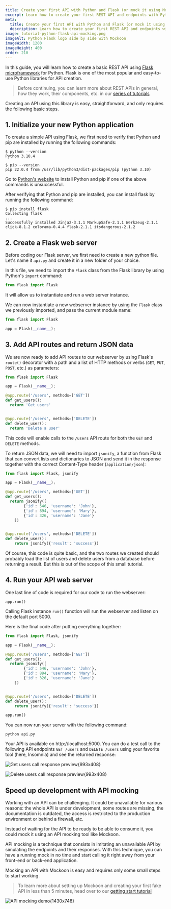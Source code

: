 ```yaml
---
title: Create your first API with Python and Flask (or mock it using Mockoon!)
excerpt: Learn how to create your first REST API and endpoints with Python's Flask microframework or mock it using Mockoon to accelerate your application development
meta:
  title: Create your first API with Python and Flask (or mock it using Mockoon!)
  description: Learn how to create your first REST API and endpoints with Python's Flask microframework or mock it using Mockoon to accelerate your application development
image: tutorial-python-flask-api-mocking.png
imageAlt: Python Flask logo side by side with Mockoon
imageWidth: 1200
imageHeight: 400
order: 210
---
```


In this guide, you will learn how to create a basic REST API using [Flask microframework](https://flask.palletsprojects.com/) for Python. Flask is one of the most popular and easy-to-use Python libraries for API creation.

> Before continuing, you can learn more about REST APIs in general, how they work, their components, etc. in our [series of tutorials](/tutorials/api-guide-what-are-api/)

Creating an API using this library is easy, straightforward, and only requires the following basic steps.

## 1. Initialize your new Python application

To create a simple API using Flask, we first need to verify that Python and pip are installed by running the following commands:

```sh-sessions
$ python --version
Python 3.10.4
```

```sh-sessions
$ pip --version
pip 22.0.4 from /usr/lib/python3/dist-packages/pip (python 3.10)
```

Go to [Python's website](https://www.python.org/downloads/) to install Python and pip if one of the above commands is unsuccessful.

After verifying that Python and pip are installed, you can install flask by running the following command:

```sh-sessions
$ pip install flask
Collecting flask
...
Successfully installed Jinja2-3.1.1 MarkupSafe-2.1.1 Werkzeug-2.1.1 click-8.1.2 colorama-0.4.4 flask-2.1.1 itsdangerous-2.1.2
```

## 2. Create a Flask web server

Before coding our Flask server, we first need to create a new python file. Let's name it `api.py` and create it in a new folder of your choice.

In this file, we need to import the `Flask` class from the Flask library by using Python's `import` command:

```python
from flask import Flask
```

It will allow us to instantiate and run a web server instance.

We can now instantiate a new webserver instance by using the `Flask` class we previously imported, and pass the current module name:

```python
from flask import Flask

app = Flask(__name__);
```

## 3. Add API routes and return JSON data

We are now ready to add API routes to our webserver by using Flask's `route()` decorator with a path and a list of HTTP methods or verbs (`GET`, `PUT`, `POST`, etc.) as parameters:

```python
from flask import Flask

app = Flask(__name__);

@app.route('/users', methods=['GET'])
def get_users():
  return 'Get users'


@app.route('/users', methods=['DELETE'])
def delete_user():
  return 'Delete a user'
```

This code will enable calls to the `/users` API route for both the `GET` and `DELETE` methods.

To return JSON data, we will need to import `jsonify`, a function from Flask that can convert lists and dictionaries to JSON and send it in the response together with the correct Content-Type header (`application/json`):

```python
from flask import Flask, jsonify

app = Flask(__name__);

@app.route('/users', methods=['GET'])
def get_users():
  return jsonify([
        {'id': 546, 'username': 'John'},
        {'id': 894, 'username': 'Mary'},
        {'id': 326, 'username': 'Jane'}
    ])


@app.route('/users', methods=['DELETE'])
def delete_user():
    return jsonify({'result': 'success'})
```

Of course, this code is quite basic, and the two routes we created should probably load the list of users and delete users from a database before returning a result. But this is out of the scope of this small tutorial.

## 4. Run your API web server

One last line of code is required for our code to run the webserver:

`app.run()`

Calling Flask instance `run()` function will run the webserver and listen on the default port 5000.

Here is the final code after putting everything together:

```python
from flask import Flask, jsonify

app = Flask(__name__);

@app.route('/users', methods=['GET'])
def get_users():
  return jsonify([
        {'id': 546, 'username': 'John'},
        {'id': 894, 'username': 'Mary'},
        {'id': 326, 'username': 'Jane'}
    ])


@app.route('/users', methods=['DELETE'])
def delete_user():
    return jsonify({'result': 'success'})

app.run()
```

You can now run your server with the following command:

`python api.py`

Your API is available on http://localhost:5000. You can do a test call to the following API endpoints `GET /users` and `DELETE /users` using your favorite tool (here, Insomnia) and see the returned response:

![Get users call response preview{993x408}](/images/tutorials/python-api-mocking/api-get-users-call.png)

![Delete users call response preview{993x408}](/images/tutorials/python-api-mocking/api-delete-users-call.png)

## Speed up development with API mocking

Working with an API can be challenging. It could be unavailable for various reasons: the whole API is under development, some routes are missing, the documentation is outdated, the access is restricted to the production environment or behind a firewall, etc.

Instead of waiting for the API to be ready to be able to consume it, you could mock it using an API mocking tool like Mockoon.

API mocking is a technique that consists in imitating an unavailable API by simulating the endpoints and their responses. With this technique, you can have a running mock in no time and start calling it right away from your front-end or back-end application.

Mocking an API with Mockoon is easy and requires only some small steps to start working.

> To learn more about setting up Mockoon and creating your first fake API in less than 5 minutes, head over to our [getting start tutorial](/tutorials/getting-started/)

![API mocking demo{1430x748}](/images/tutorials/api-mocking-demo.gif)

